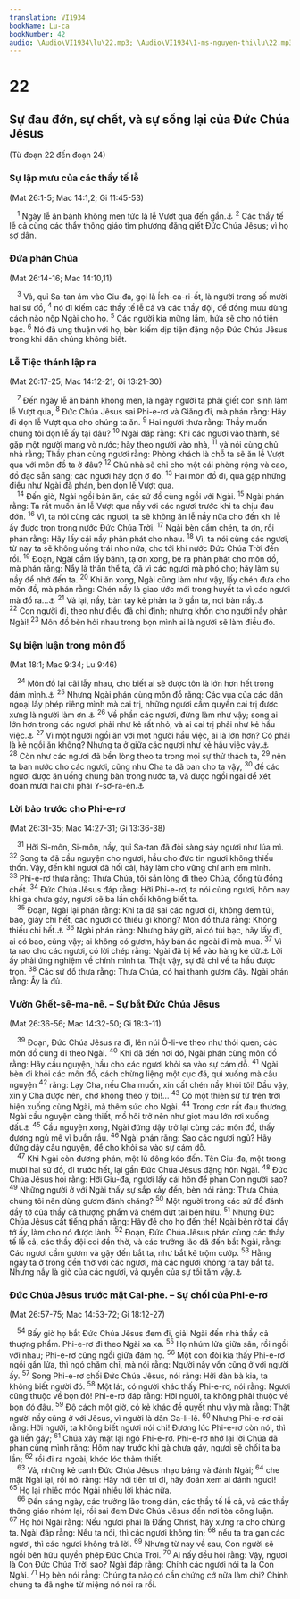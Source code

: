 ```yaml
---
translation: VI1934
bookName: Lu-ca 
bookNumber: 42
audio: \Audio\VI1934\lu\22.mp3; \Audio\VI1934\1-ms-nguyen-thi\lu\22.mp3; \Audio\VI1934\2-ms-david-dong\lu\22.mp3
---
```


<div class="title"><h1>22</h1><h2>Sự đau đớn, sự chết, và sự sống lại của Đức Chúa Jêsus</h2><p>(Từ đoạn 22 đến đoạn 24)</p><h3>Sự lập mưu của các thầy tế lễ</h3><p>(Mat 26:1-5; Mac 14:1,2; Gi 11:45-53)</p></div>
<span class="verse lu_22_1"> <sup>1</sup> Ngày lễ ăn bánh không men tức là lễ Vượt qua đến gần.<a data-toggle="tooltip" data-placement="bottom" title="Xu 12:1-27">⚓</a></span>
<span class="verse lu_22_2"><sup>2</sup> Các thầy tế lễ cả cùng các thầy thông giáo tìm phương đặng giết Đức Chúa Jêsus; vì họ sợ dân. <br/></span>
<div class="title"><h3>Đứa phản Chúa</h3><p>(Mat 26:14-16; Mac 14:10,11)</p></div>
<span class="verse lu_22_3"> <sup>3</sup> Vả, quỉ Sa-tan ám vào Giu-đa, gọi là Ích-ca-ri-ốt, là người trong số mười hai sứ đồ, </span>
<span class="verse lu_22_4"><sup>4</sup> nó đi kiếm các thầy tế lễ cả và các thầy đội, để đồng mưu dùng cách nào nộp Ngài cho họ. </span>
<span class="verse lu_22_5"><sup>5</sup> Các người kia mừng lắm, hứa sẽ cho nó tiền bạc. </span>
<span class="verse lu_22_6"><sup>6</sup> Nó đã ưng thuận với họ, bèn kiếm dịp tiện đặng nộp Đức Chúa Jêsus trong khi dân chúng không biết. <br/></span>
<div class="title"><h3>Lễ Tiệc thánh lập ra</h3><p>(Mat 26:17-25; Mac 14:12-21; Gi 13:21-30)</p></div>
<span class="verse lu_22_7"> <sup>7</sup> Đến ngày lễ ăn bánh không men, là ngày người ta phải giết con sinh làm lễ Vượt qua, </span>
<span class="verse lu_22_8"><sup>8</sup> Đức Chúa Jêsus sai Phi-e-rơ và Giăng đi, mà phán rằng: Hãy đi dọn lễ Vượt qua cho chúng ta ăn. </span>
<span class="verse lu_22_9"><sup>9</sup> Hai người thưa rằng: Thầy muốn chúng tôi dọn lễ ấy tại đâu? </span>
<span class="verse lu_22_10"><sup>10</sup> Ngài đáp rằng: Khi các ngươi vào thành, sẽ gặp một người mang vò nước; hãy theo người vào nhà, </span>
<span class="verse lu_22_11"><sup>11</sup> và nói cùng chủ nhà rằng; Thầy phán cùng ngươi rằng: Phòng khách là chỗ ta sẽ ăn lễ Vượt qua với môn đồ ta ở đâu? </span>
<span class="verse lu_22_12"><sup>12</sup> Chủ nhà sẽ chỉ cho một cái phòng rộng và cao, đồ đạc sẵn sàng; các ngươi hãy dọn ở đó. </span>
<span class="verse lu_22_13"><sup>13</sup> Hai môn đồ đi, quả gặp những điều như Ngài đã phán, bèn dọn lễ Vượt qua. <br/></span>
<span class="verse lu_22_14"> <sup>14</sup> Đến giờ, Ngài ngồi bàn ăn, các sứ đồ cùng ngồi với Ngài. </span>
<span class="verse lu_22_15"><sup>15</sup> Ngài phán rằng: Ta rất muốn ăn lễ Vượt qua nầy với các ngươi trước khi ta chịu đau đớn. </span>
<span class="verse lu_22_16"><sup>16</sup> Vì, ta nói cùng các ngươi, ta sẽ không ăn lễ nầy nữa cho đến khi lễ ấy được trọn trong nước Đức Chúa Trời. </span>
<span class="verse lu_22_17"><sup>17</sup> Ngài bèn cầm chén, tạ ơn, rồi phán rằng: Hãy lấy cái nầy phân phát cho nhau. </span>
<span class="verse lu_22_18"><sup>18</sup> Vì, ta nói cùng các ngươi, từ nay ta sẽ không uống trái nho nữa, cho tới khi nước Đức Chúa Trời đến rồi. </span>
<span class="verse lu_22_19"><sup>19</sup> Đoạn, Ngài cầm lấy bánh, tạ ơn xong, bẻ ra phân phát cho môn đồ, mà phán rằng: Nầy là thân thể ta, đã vì các ngươi mà phó cho; hãy làm sự nầy để nhớ đến ta. </span>
<span class="verse lu_22_20"><sup>20</sup> Khi ăn xong, Ngài cũng làm như vậy, lấy chén đưa cho môn đồ, mà phán rằng: Chén nầy là giao ước mới trong huyết ta vì các ngươi mà đổ ra…<a data-toggle="tooltip" data-placement="bottom" title="Gie 31:31-34">⚓</a></span>
<span class="verse lu_22_21"><sup>21</sup> Vả lại, nầy, bàn tay kẻ phản ta ở gần ta, nơi bàn nầy.<a data-toggle="tooltip" data-placement="bottom" title="Thi 41:9">⚓</a></span>
<span class="verse lu_22_22"><sup>22</sup> Con người đi, theo như điều đã chỉ định; nhưng khốn cho người nầy phản Ngài! </span>
<span class="verse lu_22_23"><sup>23</sup> Môn đồ bèn hỏi nhau trong bọn mình ai là người sẽ làm điều đó. <br/></span>
<div class="title"><h3>Sự biện luận trong môn đồ</h3><p>(Mat 18:1; Mac 9:34; Lu 9:46)</p></div>
<span class="verse lu_22_24"> <sup>24</sup> Môn đồ lại cãi lẫy nhau, cho biết ai sẽ được tôn là lớn hơn hết trong đám mình.<a data-toggle="tooltip" data-placement="bottom" title="Mat 18:1; Mac 9:34; Lu 9:46">⚓</a></span>
<span class="verse lu_22_25"><sup>25</sup> Nhưng Ngài phán cùng môn đồ rằng: Các vua của các dân ngoại lấy phép riêng mình mà cai trị, những người cầm quyền cai trị được xưng là người làm ơn.<a data-toggle="tooltip" data-placement="bottom" title="Mat 20:25-27; Mac 10:42-44">⚓</a></span>
<span class="verse lu_22_26"><sup>26</sup> Về phần các ngươi, đừng làm như vậy; song ai lớn hơn trong các ngươi phải như kẻ rất nhỏ, và ai cai trị phải như kẻ hầu việc.<a data-toggle="tooltip" data-placement="bottom" title="Mat 23:11; Mac 9:35">⚓</a></span>
<span class="verse lu_22_27"><sup>27</sup> Vì một người ngồi ăn với một người hầu việc, ai là lớn hơn? Có phải là kẻ ngồi ăn không? Nhưng ta ở giữa các ngươi như kẻ hầu việc vậy.<a data-toggle="tooltip" data-placement="bottom" title="Gi 13:12-15">⚓</a></span>
<span class="verse lu_22_28"><sup>28</sup> Còn như các ngươi đã bền lòng theo ta trong mọi sự thử thách ta, </span>
<span class="verse lu_22_29"><sup>29</sup> nên ta ban nước cho các ngươi, cũng như Cha ta đã ban cho ta vậy, </span>
<span class="verse lu_22_30"><sup>30</sup> để các ngươi được ăn uống chung bàn trong nước ta, và được ngồi ngai để xét đoán mười hai chi phái Y-sơ-ra-ên.<a data-toggle="tooltip" data-placement="bottom" title="Mat 19:28">⚓</a><br/></span>
<div class="title"><h3>Lời bảo trước cho Phi-e-rơ</h3><p>(Mat 26:31-35; Mac 14:27-31; Gi 13:36-38)</p></div>
<span class="verse lu_22_31"> <sup>31</sup> Hỡi Si-môn, Si-môn, nầy, quỉ Sa-tan đã đòi sàng sảy ngươi như lúa mì. </span>
<span class="verse lu_22_32"><sup>32</sup> Song ta đã cầu nguyện cho ngươi, hầu cho đức tin ngươi không thiếu thốn. Vậy, đến khi ngươi đã hối cải, hãy làm cho vững chí anh em mình. </span>
<span class="verse lu_22_33"><sup>33</sup> Phi-e-rơ thưa rằng: Thưa Chúa, tôi sẵn lòng đi theo Chúa, đồng tù đồng chết. </span>
<span class="verse lu_22_34"><sup>34</sup> Đức Chúa Jêsus đáp rằng: Hỡi Phi-e-rơ, ta nói cùng ngươi, hôm nay khi gà chưa gáy, ngươi sẽ ba lần chối không biết ta. <br/></span>
<span class="verse lu_22_35"> <sup>35</sup> Đoạn, Ngài lại phán rằng: Khi ta đã sai các ngươi đi, không đem túi, bao, giày chi hết, các ngươi có thiếu gì không? Môn đồ thưa rằng: Không thiếu chi hết.<a data-toggle="tooltip" data-placement="bottom" title="Mat 10:9-10; Mac 6:8-9; Lu 9:3; 10:4">⚓</a></span>
<span class="verse lu_22_36"><sup>36</sup> Ngài phán rằng: Nhưng bây giờ, ai có túi bạc, hãy lấy đi, ai có bao, cũng vậy; ai không có gươm, hãy bán áo ngoài đi mà mua. </span>
<span class="verse lu_22_37"><sup>37</sup> Vì ta rao cho các ngươi, có lời chép rằng: Ngài đã bị kể vào hàng kẻ dữ.<a data-toggle="tooltip" data-placement="bottom" title="Es 53:12">⚓</a> Lời ấy phải ứng nghiệm về chính mình ta. Thật vậy, sự đã chỉ về ta hầu được trọn. </span>
<span class="verse lu_22_38"><sup>38</sup> Các sứ đồ thưa rằng: Thưa Chúa, có hai thanh gươm đây. Ngài phán rằng: Ấy là đủ. <br/></span>
<div class="title"><h3>Vườn Ghết-sê-ma-nê. – Sự bắt Đức Chúa Jêsus</h3><p>(Mat 26:36-56; Mac 14:32-50; Gi 18:3-11)</p></div>
<span class="verse lu_22_39"> <sup>39</sup> Đoạn, Đức Chúa Jêsus ra đi, lên núi Ô-li-ve theo như thói quen; các môn đồ cùng đi theo Ngài. </span>
<span class="verse lu_22_40"><sup>40</sup> Khi đã đến nơi đó, Ngài phán cùng môn đồ rằng: Hãy cầu nguyện, hầu cho các ngươi khỏi sa vào sự cám dỗ. </span>
<span class="verse lu_22_41"><sup>41</sup> Ngài bèn đi khỏi các môn đồ, cách chừng liệng một cục đá, quì xuống mà cầu nguyện </span>
<span class="verse lu_22_42"><sup>42</sup> rằng: Lạy Cha, nếu Cha muốn, xin cất chén nầy khỏi tôi! Dầu vậy, xin ý Cha được nên, chớ không theo ý tôi!… </span>
<span class="verse lu_22_43"><sup>43</sup> Có một thiên sứ từ trên trời hiện xuống cùng Ngài, mà thêm sức cho Ngài. </span>
<span class="verse lu_22_44"><sup>44</sup> Trong cơn rất đau thương, Ngài cầu nguyện càng thiết, mồ hôi trở nên như giọt máu lớn rơi xuống đất.<a data-toggle="tooltip" data-placement="bottom" title="Một vài bản không có các câu 43-44">⚓</a></span>
<span class="verse lu_22_45"><sup>45</sup> Cầu nguyện xong, Ngài đứng dậy trở lại cùng các môn đồ, thấy đương ngủ mê vì buồn rầu. </span>
<span class="verse lu_22_46"><sup>46</sup> Ngài phán rằng: Sao các ngươi ngủ? Hãy đứng dậy cầu nguyện, để cho khỏi sa vào sự cám dỗ. <br/></span>
<span class="verse lu_22_47"> <sup>47</sup> Khi Ngài còn đương phán, một lũ đông kéo đến. Tên Giu-đa, một trong mười hai sứ đồ, đi trước hết, lại gần Đức Chúa Jêsus đặng hôn Ngài. </span>
<span class="verse lu_22_48"><sup>48</sup> Đức Chúa Jêsus hỏi rằng: Hỡi Giu-đa, ngươi lấy cái hôn để phản Con người sao? </span>
<span class="verse lu_22_49"><sup>49</sup> Những người ở với Ngài thấy sự sắp xảy đến, bèn nói rằng: Thưa Chúa, chúng tôi nên dùng gươm đánh chăng? </span>
<span class="verse lu_22_50"><sup>50</sup> Một người trong các sứ đồ đánh đầy tớ của thầy cả thượng phẩm và chém đứt tai bên hữu. </span>
<span class="verse lu_22_51"><sup>51</sup> Nhưng Đức Chúa Jêsus cất tiếng phán rằng: Hãy để cho họ đến thế! Ngài bèn rờ tai đầy tớ ấy, làm cho nó được lành. </span>
<span class="verse lu_22_52"><sup>52</sup> Đoạn, Đức Chúa Jêsus phán cùng các thầy tế lễ cả, các thầy đội coi đền thờ, và các trưởng lão đã đến bắt Ngài, rằng: Các ngươi cầm gươm và gậy đến bắt ta, như bắt kẻ trộm cướp. </span>
<span class="verse lu_22_53"><sup>53</sup> Hằng ngày ta ở trong đền thờ với các ngươi, mà các ngươi không ra tay bắt ta. Nhưng nầy là giờ của các người, và quyền của sự tối tăm vậy.<a data-toggle="tooltip" data-placement="bottom" title="Lu 19:47; 21:37">⚓</a><br/></span>
<div class="title"><h3>Đức Chúa Jêsus trước mặt Cai-phe. – Sự chối của Phi-e-rơ</h3><p>(Mat 26:57-75; Mac 14:53-72; Gi 18:12-27)</p></div>
<span class="verse lu_22_54"> <sup>54</sup> Bấy giờ họ bắt Đức Chúa Jêsus đem đi, giải Ngài đến nhà thầy cả thượng phẩm. Phi-e-rơ đi theo Ngài xa xa. </span>
<span class="verse lu_22_55"><sup>55</sup> Họ nhúm lửa giữa sân, rồi ngồi với nhau; Phi-e-rơ cũng ngồi giữa đám họ. </span>
<span class="verse lu_22_56"><sup>56</sup> Một con đòi kia thấy Phi-e-rơ ngồi gần lửa, thì ngó chăm chỉ, mà nói rằng: Người nầy vốn cũng ở với người ấy. </span>
<span class="verse lu_22_57"><sup>57</sup> Song Phi-e-rơ chối Đức Chúa Jêsus, nói rằng: Hỡi đàn bà kia, ta không biết người đó. </span>
<span class="verse lu_22_58"><sup>58</sup> Một lát, có người khác thấy Phi-e-rơ, nói rằng: Ngươi cũng thuộc về bọn đó! Phi-e-rơ đáp rằng: Hỡi người, ta không phải thuộc về bọn đó đâu. </span>
<span class="verse lu_22_59"><sup>59</sup> Độ cách một giờ, có kẻ khác đề quyết như vậy mà rằng: Thật người nầy cũng ở với Jêsus, vì người là dân Ga-li-lê. </span>
<span class="verse lu_22_60"><sup>60</sup> Nhưng Phi-e-rơ cãi rằng: Hỡi người, ta không biết ngươi nói chi! Đương lúc Phi-e-rơ còn nói, thì gà liền gáy; </span>
<span class="verse lu_22_61"><sup>61</sup> Chúa xây mặt lại ngó Phi-e-rơ. Phi-e-rơ nhớ lại lời Chúa đã phán cùng mình rằng: Hôm nay trước khi gà chưa gáy, ngươi sẽ chối ta ba lần; </span>
<span class="verse lu_22_62"><sup>62</sup> rồi đi ra ngoài, khóc lóc thảm thiết. <br/></span>
<span class="verse lu_22_63"> <sup>63</sup> Vả, những kẻ canh Đức Chúa Jêsus nhạo báng và đánh Ngài; </span>
<span class="verse lu_22_64"><sup>64</sup> che mặt Ngài lại, rồi nói rằng: Hãy nói tiên tri đi, hãy đoán xem ai đánh ngươi! </span>
<span class="verse lu_22_65"><sup>65</sup> Họ lại nhiếc móc Ngài nhiều lời khác nữa. <br/></span>
<span class="verse lu_22_66"> <sup>66</sup> Đến sáng ngày, các trưởng lão trong dân, các thầy tế lễ cả, và các thầy thông giáo nhóm lại, rồi sai đem Đức Chúa Jêsus đến nơi tòa công luận. </span>
<span class="verse lu_22_67"><sup>67</sup> Họ hỏi Ngài rằng: Nếu ngươi phải là Đấng Christ, hãy xưng ra cho chúng ta. Ngài đáp rằng: Nếu ta nói, thì các ngươi không tin; </span>
<span class="verse lu_22_68"><sup>68</sup> nếu ta tra gạn các ngươi, thì các ngươi không trả lời. </span>
<span class="verse lu_22_69"><sup>69</sup> Nhưng từ nay về sau, Con người sẽ ngồi bên hữu quyền phép Đức Chúa Trời. </span>
<span class="verse lu_22_70"><sup>70</sup> Ai nấy đều hỏi rằng: Vậy, ngươi là Con Đức Chúa Trời sao? Ngài đáp rằng: Chính các ngươi nói ta là Con Ngài. </span>
<span class="verse lu_22_71"><sup>71</sup> Họ bèn nói rằng: Chúng ta nào có cần chứng cớ nữa làm chi? Chính chúng ta đã nghe từ miệng nó nói ra rồi. <br/></span>
